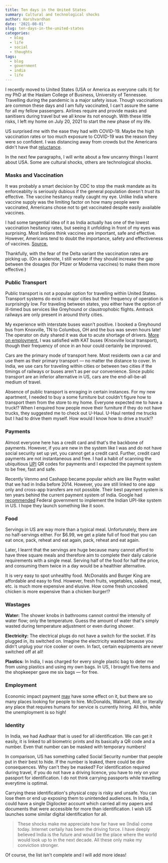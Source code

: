 ```yaml
---
title: Ten days in the United States
summary: Cultural and technological shocks
author: Harshvardhan
date: '2021-08-01'
slug: ten-days-in-the-united-states
categories:
  - blog
  - life
  - social
  - thoughts
tags:
  - blog
  - government
  - india
  - life
---
```


I recently moved to United States (USA or America as everyone calls it) for my PhD at the Haslam College of Business, University of Tennessee. Travelling during the pandemic is a major safety issue. Though vaccinations are common these days and I am fully vaccinated, I can't assure the same for all my fellow passengers. Airlines require and provide masks and sanitisers during travel but we all know its not enough. With these little risks, I left my home on July 20, 2021 to start the new phase of my life.

US surprised me with the ease they had with COVID-19. Maybe the high vaccination rates or too much exposure to COVID-19 was the reason they were so confident. I was distancing away from crowds but the Americans didn't have that [reluctance](#masks-and-vaccination).

In the next few paragraphs, I will write about a few uncanny things I learnt about USA. Some are cultural shocks, others are technological shocks.

### Masks and Vaccination

It was probably a smart decision by CDC to stop the mask mandate as its enforceablity is seriously dubious if the general population doesn't *trust* its effective. The vaccine hesitancy really caught my eye. Unlike India where vaccine supply was the limiting factor on how many people were vaccinated, Americans chose not to get vaccinated despite easily available vaccines.

I had some tangential idea of it as India actually has one of the lowest vaccination hesitancy rates, but seeing it unfolding in front of my eyes was surprising. Most Indians think vaccines are important, safe and effective. However, Americans tend to doubt the importance, safety and effectiveness of vaccines. [Source.](https://ourworldindata.org/vaccination#how-many-people-support-vaccination-across-the-world)

Thankfully, with the fear of the Delta variant the vaccination rates are picking up. (On a sidenote, I still wonder if they should increase the gap between the dosages (for Pfizer or Moderna vaccines) to make them more effective.)

### Public Transport

Public transport is not a popular option for travelling within United States. Transport systems do exist in major cities but their frequency of operation is surprisingly low. For traveling between states, you either have the option of ill-timed bus services like Greyhound or claustrophobic flights. Amtrack railways are only present in around thirty cities.

My experience with interstate buses wasn't positive. I booked a Greyhound bus from Knoxville, TN to Columbus, OH and the bus was seven hours late! The operator on duty shared it was due to acute shortage of drivers. [More on employment.](#employment) I was satisfied with KAT buses (Knoxville local transport), though their frequency of once in an hour could certainly be improved.

Cars are the primary mode of transport here. Most residents own a car and use them as their primary transport — no matter the distance to cover. In India, we use cars for traveling within cities or between two cities if the timings of railways or buses aren't as per our convenience. Since public transport are an inferior alternative in US, cars are the end-all-be-all medium of travel.

Absence of public transport is enraging in certain instances. For my new apartment, I needed to buy a some furniture but couldn't figure how to transport them from the store to my home. Everyone expected me to have a truck!? When I enquired how people move their furniture if they do not have trucks, they suggested me to check out U-Haul. U-Haul rented me trucks but I had to drive them myself. How would I know how to drive a truck!?

### Payments

Almost everyone here has a credit card and that's the backbone of payments. However, if you are new in the system like I was and do not have social security set up yet, you cannot get a credit card. Further, credit card payments are not instantaneous and free. I had a habit of scanning the ubiquitious [UPI](https://en.wikipedia.org/wiki/Unified_Payments_Interface) QR codes for payments and I expected the payment system to be free, fast and safe.

Recently Venmo and Cashapp became popular which are like Paytm wallet that we had in India before 2014. However, you are still linked to one app only and cross-app transfers are not possible. Their best payment system is ten years behind the current payment system of India. Google had [recommended](https://www.firstpost.com/tech/news-analysis/google-writes-letter-to-us-federal-reserve-to-adopt-upi-like-payments-mechanism-draws-cheers-among-indian-entrepreneurs-7782441.html) Federal government to implement the Indian UPI-like system in US. I hope they launch something like it soon.

### Food

Servings in US are way more than a typical meal. Unfortunately, there are no half-servings either. For $6.99, we get a plate full of food that you can eat once, pack, reheat and eat again, pack, reheat and eat again.

Later, I learnt that the servings are huge because many cannot afford to have three square meals and therefore aim to complete their daily calorie requirements with a single meal. Serving half of the food for half the price, and consuming them twice in a day would be a healthier alternative.

It is very easy to spot unhealthy food. McDonalds and Burger King are affordable and easy to find. However, fresh fruits, vegetables, salads, meat, etc. is much more expensive and elusive. How come fresh uncooked chicken is more expensive than a chicken burger!?

### Wastages

**Water:** The shower knobs in bathrooms cannot control the intensity of water flow; only the temperature. Guess the amount of water that's simply wasted during temperature adjustment or even during shower. 

**Electricity:** The electrical plugs do not have a switch for the socket. If its plugged in, its switched on. Imagine the electricity wasted because you didn't unplug your rice cooker or oven. In fact, certain equipments are never switched off at all!

**Plastics:** In India, I was charged for every single plastic bag to deter me from using plastics and using my own bags. In US, I brought five items and the shopkeeper gave me six bags — for free.

### Employment

Economic impact payment [may](https://www.barrons.com/articles/us-unemployment-labor-shortage-fed-51627664723) have some effect on it, but there are so many places looking for people to hire. McDonalds, Walmart, Aldi, or literally any place that requires humans for service is currently hiring. All this, while the unemployment is so high!

### Identity

In India, we had Aadhaar that is used for all identification. We can get it easily, it is linked to all biometric prints and its basically a QR code and a number. Even that number can be masked with temporary numbers! 

In comparison, US has something called Social Security number that people put in their best to hide. If the number is leaked, there could be dire consequences. Why can't they be masked? For identification required during travel, if you do not have a driving licence, you have to rely on your passport for identification. I do not think carrying passports while travelling everytime is optimal.

Carrying these identification's physical copy is risky and unsafe. You can lose them or end up exposing them to unintended audiences. In India, I could have a single Digilocker account which carried all my papers and documents that were accessible for more than identification. I wish US launches some similar digital identification for all.

> These shocks make me appreciate how far have we (India) come today. Internet certaily has been the driving force. I have deeply believed India is the future and would be the place where the world would look up to in the next decade. All these only make my conviction stronger.

Of course, the list isn't complete and I will add more ideas!









